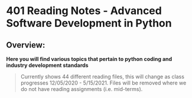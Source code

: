 # 401 Reading Notes - Advanced Software Development in Python

## Overview:
**Here you will find various topics that pertain to python coding and industry development standards**

> Currently shows 44 different reading files, this will change as class progresses 12/05/2020 - 5/15/2021. Files will be removed where we do not have reading assignments (i.e. mid-terms).